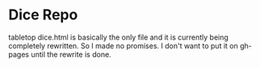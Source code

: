 Dice Repo
=========
tabletop dice.html is basically the only file and it is currently being completely rewritten.
So I made no promises. I don't want to put it on gh-pages until the rewrite is done.

